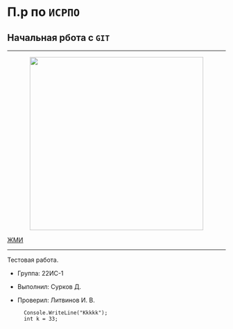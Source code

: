 # П.р по ``ИСРПО``

## Начальная рбота с ``GIT``

-----

<p align="center"><img src="https://static.insales-cdn.com/images/products/1/4148/641691700/RM474_%D0%9C%D0%B8%D0%BD%D1%8C%D0%BE%D0%BD__%D0%9C%D0%B8%D0%BD%D1%8C%D0%BE%D0%BD%D1%8B__%D0%B2%D0%B8%D0%B4_6__1180%D1%851500_%D0%BC%D0%BC_.jpg" width="400"></p>

<p><a href="https://ru.wikipedia.org/wiki/%D0%9C%D0%B8%D0%BD%D1%8C%D0%BE%D0%BD%D1%8B">ЖМИ</a></p>

-----

Тестовая работа.

* Группа: 22ИС-1
* Выполнил: Сурков Д.
* Проверил: Литвинов И. В.

        Console.WriteLine("Kkkkk");
        int k = 33;
